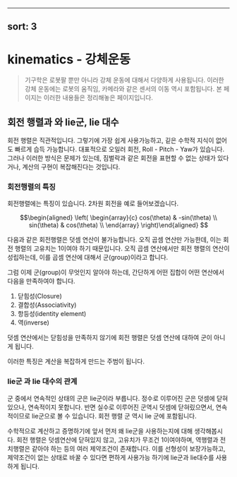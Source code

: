 ---

sort: 3
-------

kinematics - 강체운동
=====================

> 기구학은 로봇팔 뿐만 아니라 강체 운동에 대해서 다양하게 사용됩니다. 이러한 강체 운동에는 로봇의 움직임, 카메라와 같은 센서의 이동 역시 포함됩니다. 본 페이지는 이러한 내용들은 정리해놓은 페이지입니다.

회전 행렬과 와 lie군, lie 대수
------------------------------

회전 행렬은 직관적입니다. 그렇기에 가장 쉽게 사용가능하고, 깉은 수학적 지식이 없어도 빠르게 습득 가능합니다. 대표적으로 오일러 회전, Roll - Pitch - Yaw가 있습니다. 그러나 이러한 방식은 문제가 있는데, 짐벌락과 같은 회전을 표현할 수 없는 상태가 있다거나, 계산의 구현이 복잡해진다는 것입니다.

### 회전행렬의 특징

회전행렬에는 특징이 있습니다. 2차원 회전을 예로 들어보겠습니다.

$$\begin{aligned} \left( \begin{array}{c} cos(\theta) & -sin(\theta) \\ sin(\theta) & cos(\theta) \\ \end{array} \right)\end{aligned} $$

다음과 같은 회전행렬은 덧셈 연산이 불가능합니다. 오직 곱셈 연산만 가능한데, 이는 회전 행렬의 고유치는 1이여야 하기 때문입니다. 오직 곱셈 연산에서만 회전 행렬의 연산이 성립하는데, 이를 곱셈 연산에 대해서 군(group)이라고 합니다.

그럼 이제 군(group)이 무엇인지 알아야 하는데, 간단하게 어떤 집합이 어떤 연산에서 다음을 만족하여야 합니다.

1.	닫힘성(Closure)
2.	결합성(Associativity)
3.	항등성(identity element)
4.	역(inverse)

덧셈 연산에서는 닫힘성을 만족하지 않기에 회전 행렬은 덧셈 연산에 대하여 군이 아니게 됩니다.

이러한 특징은 계산을 복잡하게 만드는 주범이 됩니다.

### lie군 과 lie 대수의 관계

군 중에서 연속적인 상태의 군은 lie군이라 부릅니다. 정수로 이루어진 군은 덧셈에 닫혀있으나, 연속적이지 못합니다. 반면 실수로 이루어진 군역시 덧셈에 닫혀맀으면서, 연속적이므로 lie군으로 볼 수 있습니다. 회전 행렬 군 역시 lie 군에 포함됩니다.

수학적으로 계산하고 증명하기에 앞서 먼저 왜 lie군을 사용하는지에 대해 생각해봅시다. 회전 행렬은 덧셈연산에 닫혀있지 않고, 고유치가 무조건 1이여야하며, 역행렬과 전치행렬은 같아야 하는 등의 여러 제약조건이 존재합니다. 이를 선형성이 보장가능하고, 제약조건이 없는 상태로 바꿀 수 있다면 편하게 사용가능 하기에 lie군과 lie대수를 사용하게 됩니다.
